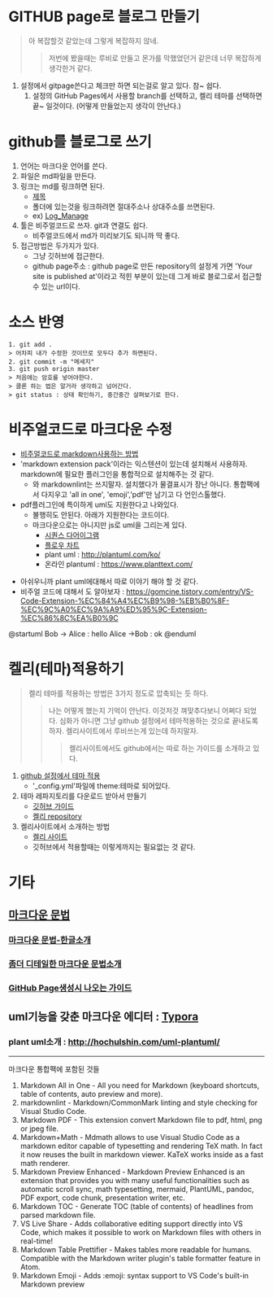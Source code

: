 # GITHUB page로 블로그 만들기 
> 아 복잡할것 같았는데 그렇게 복잡하지 않네.
>> 저번에 봤을때는 루비로 만들고 몬가를 막했었던거 같은데 너무 복잡하게 생각한거 같다.
1. 설정에서 gitpage쓴다고 체크만 하면 되는걸로 알고 있다. 참~ 쉽다.
   1. 설정의 GitHub Pages에서 사용할 branch를 선택하고, 켈리 테마를 선택하면 끝~ 일것이다. (어떻게 만들었는지 생각이 안난다.)

# github를 블로그로 쓰기
1. 언어는 마크다운 언어를 쓴다.
2. 파일은 md파일을 만든다.
3. 링크는 md를 링크하면 된다. 
    - [제목](url) 
    - 폴더에 있는것을 링크하려면 절대주소나 상대주소를 쓰면된다.
    - ex) [Log_Manage](./study/log_manage.md)
4. 툴은 비주얼코드로 쓰자. git과 연결도 쉽다.
    - 비주얼코드에서 md가 미리보기도 되니까 딱 좋다.
5. 접근방법은 두가지가 있다.
    - 그냥 깃허브에 접근한다.
    - github page주소 : github page로 만든 repository의 설정게 가면 'Your site is published at'이라고 적힌 부분이 있는데 그게 바로 블로그로서 접근할수 있는 url이다.

# 소스 반영
```
1. git add .
> 어차피 내가 수정한 것이므로 모두다 추가 하면된다.
2. git commit -m "메세지"
3. git push origin master
> 처음에는 암호를 넣어야한다.
> 클론 하는 법은 알거라 생각하고 넘어간다.
> git status : 상태 확인하기, 중간중간 살펴보기로 한다.
```

# 비주얼코드로 마크다운 수정
- [비주얼코드로 markdown사용하는 방법](https://blog.aliencube.org/ko/2016/07/06/markdown-in-visual-studio-code/)
- 'markdown extension pack'이라는 익스텐션이 있는데 설치해서 사용하자. markdown에 필요한 플러그인을 통합적으로 설치해주는 것 같다.
  - 와 markdownlint는 쓰지말자. 설치했다가 물결표시가 장난 아니다. 통합팩에서 다지우고 'all in one', 'emoji','pdf'만 남기고 다 언인스톨했다.
- pdf플러그인에 특이하게 uml도 지원한다고 나와있다.
  - 불행히도 안된다. 아래가 지원한다는 코드이다.
  - 마크다운으로는 아니지만 js로 uml을 그리는게 있다.
    - [시퀀스 다어이그램](https://bramp.github.io/js-sequence-diagrams/)
    - [플로우 차트](http://flowchart.js.org/)
    - plant uml : http://plantuml.com/ko/
    - 온라인 plantuml : https://www.planttext.com/

* 아쉬우니까 plant uml에대해서 따로 이야기 해야 할 것 같다.
* 비주얼 코드에 대해서 도 알아보자 : https://gomcine.tistory.com/entry/VS-Code-Extension-%EC%84%A4%EC%B9%98-%EB%B0%8F-%EC%9C%A0%EC%9A%A9%ED%95%9C-Extension-%EC%86%8C%EA%B0%9C

@startuml
Bob -> Alice : hello
Alice ->Bob : ok
@enduml

# 켈리(테마)적용하기
>켈리 테마를 적용하는 방법은 3가지 정도로 압축되는 듯 하다.
>> 나는 어떻게 했는지 기억이 안난다. 이것저것 껴맞추다보니 어쩌다 되었다.
>> 심화가 아니면 그냥 github 설정에서 테마적용하는 것으로 끝내도록하자. 
>> 켈리사이트에서 루비쓰는게 있는데 하지말자.
>>> 켈리사이트에서도 github에서는 따로 하는 가이드를 소개하고 있다.
1. [github 설정에서 테마 적용](https://help.github.com/en/articles/adding-a-jekyll-theme-to-your-github-pages-site-with-the-jekyll-theme-chooser)
    - '_config.yml'파일에 theme:테마로 되어있다.
2. 테마 레파지토리를 다운로드 받아서 만들기
    - [깃허브 가이드](https://pages.github.com/)
    - [켈리 repository](https://github.com/topics/jekyll-theme)
3. 켈리사이트에서 소개하는 방법    
    - [켈리 사이트](https://jekyllrb.com/)
    - 깃허브에서 적용할때는 이렇게까지는 필요없는 것 같다.

# 기타
## [마크다운 문법](https://guides.github.com/features/mastering-markdown/)
### [마크다운 문법-한글소개](https://gist.github.com/ihoneymon/652be052a0727ad59601)
### [좀더 디테일한 마크다운 문법소개](https://heropy.blog/2017/09/30/markdown/)
### [GitHub Page생성시 나오는 가이드](./ref/github_page.md)
## uml기능을 갖춘 마크다운 에디터 : [Typora](https://macnews.tistory.com/4799)
### plant uml소개 : http://hochulshin.com/uml-plantuml/

---

마크다운 통합팩에 포함된 것들

1. Markdown All in One - All you need for Markdown (keyboard shortcuts, table of contents, auto preview and more).
2. markdownlint - Markdown/CommonMark linting and style checking for Visual Studio Code.
3. Markdown PDF - This extension convert Markdown file to pdf, html, png or jpeg file.
4. Markdown+Math - Mdmath allows to use Visual Studio Code as a markdown editor capable of typesetting and rendering TeX math. In fact it now reuses the built in markdown viewer. KaTeX works inside as a fast math renderer.
5. Markdown Preview Enhanced - Markdown Preview Enhanced is an extension that provides you with many useful functionalities such as automatic scroll sync, math typesetting, mermaid, PlantUML, pandoc, PDF export, code chunk, presentation writer, etc.
6. Markdown TOC - Generate TOC (table of contents) of headlines from parsed markdown file.
7. VS Live Share - Adds collaborative editing support directly into VS Code, which makes it possible to work on Markdown files with others in real-time!
8. Markdown Table Prettifier - Makes tables more readable for humans. Compatible with the Markdown writer plugin's table formatter feature in Atom.
9. Markdown Emoji - Adds :emoji: syntax support to VS Code's built-in Markdown preview
